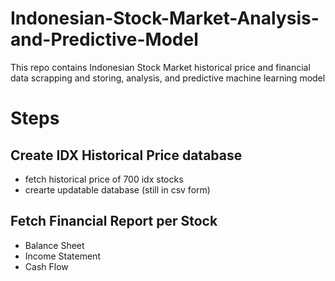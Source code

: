 # Indonesian-Stock-Market-Analysis-and-Predictive-Model
This repo contains Indonesian Stock Market historical price and financial data scrapping and storing, analysis, and predictive machine learning model

# Steps
## Create IDX Historical Price database
* fetch historical price of 700 idx stocks
* crearte updatable database (still in csv form)

## Fetch Financial Report per Stock
* Balance Sheet
* Income Statement
* Cash Flow
